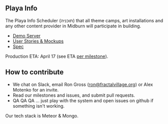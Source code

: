 Playa Info
----------
The Playa Info Scheduler (תוכניה) that all theme camps, art installations and any other content provider in Midburn will participate in building.

* [Demo Server](http://playainfo-test.midburn.org/providers)
* [User Stories & Mockups](https://github.com/Midburn/playainfo/milestones)
* [Spec](https://docs.google.com/document/d/1SZektMPjJW5ZEpGdVJy-PspRC7a0nkpdKjE8J1VgCCs/edit#heading=h.8jzqamlwd4la)

Production ETA: April 17 (see ETA [per milestone](https://github.com/Midburn/playainfo/milestones)).

How to contribute
-----------------

- We chat on Slack, email Ron Gross (ron@fractalvillage.org) or Alex Motenko for an invite.
- Read our milestones and issues, and submit pull requests.
- QA QA QA ... just play with the system and open issues on github if something isn't working.

Our tech stack is Meteor & Mongo.
